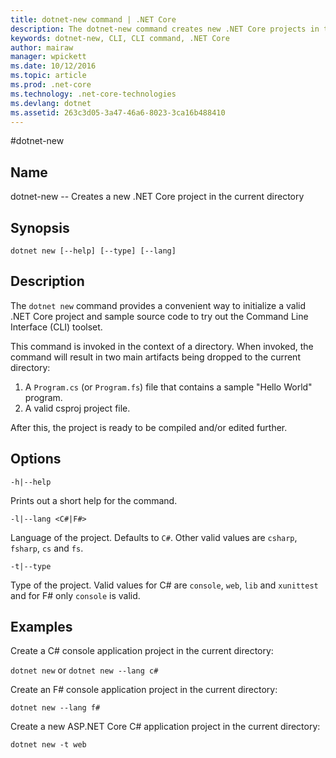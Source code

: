 ```yaml
---
title: dotnet-new command | .NET Core
description: The dotnet-new command creates new .NET Core projects in the current directory.
keywords: dotnet-new, CLI, CLI command, .NET Core
author: mairaw
manager: wpickett
ms.date: 10/12/2016
ms.topic: article
ms.prod: .net-core
ms.technology: .net-core-technologies
ms.devlang: dotnet
ms.assetid: 263c3d05-3a47-46a6-8023-3ca16b488410
---
```


#dotnet-new

## Name
dotnet-new -- Creates a new .NET Core project in the current directory

## Synopsis
`dotnet new [--help] [--type] [--lang]`

## Description
The `dotnet new` command provides a convenient way to initialize a valid .NET Core project and sample source code to try out the Command Line Interface (CLI) toolset. 

This command is invoked in the context of a directory. When invoked, the command will result in two main artifacts being dropped to the current directory: 

1. A `Program.cs` (or `Program.fs`) file that contains a sample "Hello World" program.
2. A valid csproj project file.

After this, the project is ready to be compiled and/or edited further. 

## Options

`-h|--help`

Prints out a short help for the command.  

`-l|--lang <C#|F#>`

Language of the project. Defaults to `C#`. Other valid values are `csharp`, `fsharp`, `cs` and `fs`.

`-t|--type`

Type of the project. Valid values for C# are `console`, `web`, `lib` and `xunittest` and for F# only `console` is valid. 

## Examples

Create a C# console application project in the current directory:

`dotnet new` or `dotnet new --lang c#` 
   
Create an F# console application project in the current directory:

`dotnet new --lang f#`
  
Create a new ASP.NET Core C# application project in the current directory:

`dotnet new -t web`